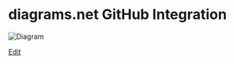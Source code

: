 # diagrams.net GitHub Integration

![Diagram](http://jgraph.github.io/drawio-github/diagram.png)

<a href="https://app.diagrams.net/#HJacquelineBashta%2FTripPlanner%2Fmaster%2FArchitecture%2FArchitectureDiagram.png" target="_blank">Edit</a>